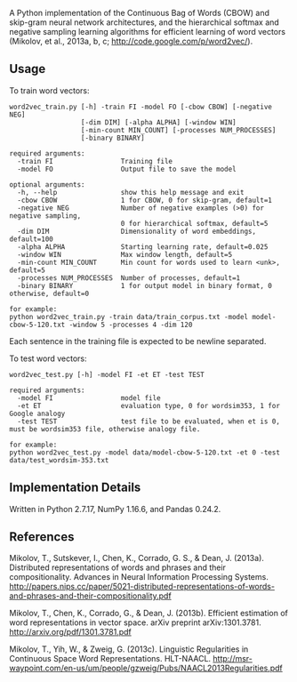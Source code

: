 A Python implementation of the Continuous Bag of Words (CBOW) and skip-gram neural network architectures, and the hierarchical softmax and negative sampling learning algorithms for efficient learning of word vectors (Mikolov, et al., 2013a, b, c; http://code.google.com/p/word2vec/).

Usage
-----
To train word vectors:
```
word2vec_train.py [-h] -train FI -model FO [-cbow CBOW] [-negative NEG]
                  [-dim DIM] [-alpha ALPHA] [-window WIN]
                  [-min-count MIN_COUNT] [-processes NUM_PROCESSES]
                  [-binary BINARY]

required arguments:
  -train FI                 Training file
  -model FO                 Output file to save the model

optional arguments:
  -h, --help                show this help message and exit
  -cbow CBOW                1 for CBOW, 0 for skip-gram, default=1
  -negative NEG             Number of negative examples (>0) for negative sampling, 
                            0 for hierarchical softmax, default=5
  -dim DIM                  Dimensionality of word embeddings, default=100
  -alpha ALPHA              Starting learning rate, default=0.025
  -window WIN               Max window length, default=5
  -min-count MIN_COUNT      Min count for words used to learn <unk>, default=5
  -processes NUM_PROCESSES  Number of processes, default=1
  -binary BINARY            1 for output model in binary format, 0 otherwise, default=0
  
for example:
python word2vec_train.py -train data/train_corpus.txt -model model-cbow-5-120.txt -window 5 -processes 4 -dim 120
```
Each sentence in the training file is expected to be newline separated. 

To test word vectors:
```
word2vec_test.py [-h] -model FI -et ET -test TEST

required arguments:
  -model FI                 model file
  -et ET                    evaluation type, 0 for wordsim353, 1 for Google analogy
  -test TEST                test file to be evaluated, when et is 0, must be wordsim353 file, otherwise analogy file.

for example:
python word2vec_test.py -model data/model-cbow-5-120.txt -et 0 -test data/test_wordsim-353.txt
```

Implementation Details
----------------------
Written in Python 2.7.17, NumPy 1.16.6, and Pandas 0.24.2.

References
----------
Mikolov, T., Sutskever, I., Chen, K., Corrado, G. S., & Dean, J. (2013a). Distributed representations of words and phrases and their compositionality. Advances in Neural Information Processing Systems. http://papers.nips.cc/paper/5021-distributed-representations-of-words-and-phrases-and-their-compositionality.pdf

Mikolov, T., Chen, K., Corrado, G., & Dean, J. (2013b). Efficient estimation of word representations in vector space. arXiv preprint arXiv:1301.3781. http://arxiv.org/pdf/1301.3781.pdf

Mikolov, T., Yih, W., & Zweig, G. (2013c). Linguistic Regularities in Continuous Space Word Representations. HLT-NAACL. http://msr-waypoint.com/en-us/um/people/gzweig/Pubs/NAACL2013Regularities.pdf

